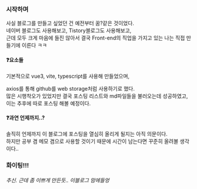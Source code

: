 ### 시작하며
사실 블로그를 만들고 싶었던 건 예전부터 꿈?같은 것이었다.  
네이버 블로그도 사용해보고, Tistory블로그도 사용해보고,  
근데 모두 크게 마음에 들진 않아서 결국 Front-end의 직업을 가지고 있는 나는 직접 만들기에 이른다 ㅋㅋ
#### ❓요소들
기본적으로 vue3, vite, typescript를 사용해 만들었으며,  
  
axios를 통해 github를 web storage처럼 사용하기로 했다.  
많은 시행착오가 있었지만 결국 포스팅 리스트와 md파일들을 불러오는데 성공하였고,  
이는 추후에 따로 포스팅 해볼 예정이다.  
  
#### ❓과연 언제까지..?
솔직히 언제까지 이 블로그에 포스팅을 열심히 올리게 될지는 아직 의문이다.  
하지만 공부 겸 메모 겸으로 사용할 것이기 때문에 시간이 남는다면 꾸준히 올려볼 생각이다..  
  
### 화이팅!!!
###### 추신. 근데 좀 이쁘게 만든듯.. 이블로그 맘에들엉